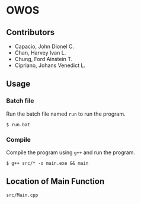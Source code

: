 # OWOS

## Contributors
- Capacio, John Dionel C.
- Chan, Harvey Ivan L.
- Chung, Ford Ainstein T.
- Cipriano, Johans Venedict L.

## Usage
### Batch file

Run the batch file named `run` to run the program.
```
$ run.bat
```

### Compile
Compile the program using `g++` and run the program.
```
$ g++ src/* -o main.exe && main
```

## Location of Main Function
```
src/Main.cpp
```